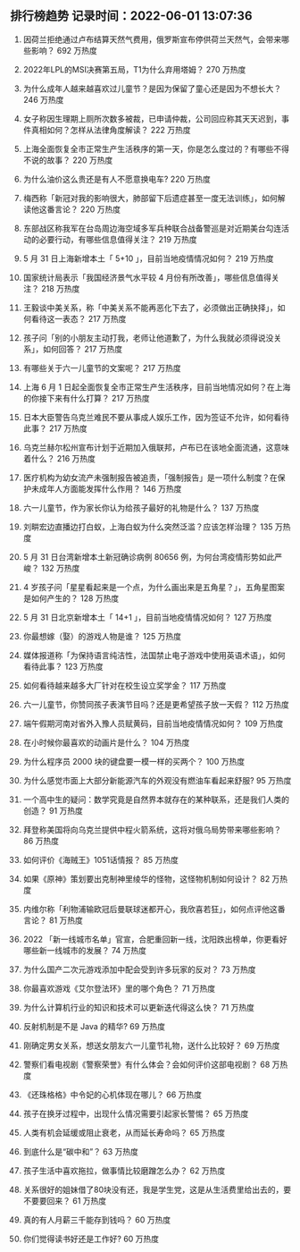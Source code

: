
## 排行榜趋势 记录时间：2022-06-01 13:07:36
  
  1. 因荷兰拒绝通过卢布结算天然气费用，俄罗斯宣布停供荷兰天然气，会带来哪些影响？ 692 万热度
    
  2. 2022年LPL的MSI决赛第五局，T1为什么弃用塔姆？ 270 万热度
    
  3. 为什么成年人越来越喜欢过儿童节？是因为保留了童心还是因为不想长大？ 246 万热度
    
  4. 女子称因生理期上厕所次数多被裁，已申请仲裁，公司回应称其天天迟到，事件真相如何？怎样从法律角度解读？ 222 万热度
    
  5. 上海全面恢复全市正常生产生活秩序的第一天，你是怎么度过的？有哪些不得不说的故事？ 220 万热度
    
  6. 为什么油价这么贵还是有人不愿意换电车? 220 万热度
    
  7. 梅西称「新冠对我的影响很大，肺部留下后遗症甚至一度无法训练」，如何解读他这番言论？ 220 万热度
    
  8. 东部战区称我军在台岛周边海空域多军兵种联合战备警巡是对近期美台勾连活动的必要行动，有哪些信息值得关注？ 219 万热度
    
  9. 5 月 31 日上海新增本土「 5+10 」，目前当地疫情情况如何？ 219 万热度
    
  10. 国家统计局表示「我国经济景气水平较 4 月份有所改善」，哪些信息值得关注？ 218 万热度
    
  11. 王毅谈中美关系，称「中美关系不能再恶化下去了，必须做出正确抉择」，如何看待这一表态？ 217 万热度
    
  12. 孩子问「别的小朋友主动打我，老师让他道歉了，为什么我就必须得说没关系」，如何回答？ 217 万热度
    
  13. 有哪些关于六一儿童节的文案呢？ 217 万热度
    
  14. 上海 6 月 1 日起全面恢复全市正常生产生活秩序，目前当地情况如何？在上海的你接下来有什么打算？ 217 万热度
    
  15. 日本大臣警告乌克兰难民不要从事成人娱乐工作，因为签证不允许，如何看待此事？ 217 万热度
    
  16. 乌克兰赫尔松州宣布计划于近期加入俄联邦，卢布已在该地全面流通，这意味着什么？ 216 万热度
    
  17. 医疗机构为幼女流产未强制报告被追责，「强制报告」是一项什么制度？在保护未成年人方面能发挥什么作用？ 146 万热度
    
  18. 六一儿童节，作为家长你认为给孩子最好的礼物是什么？ 137 万热度
    
  19. 刘畊宏边直播边打白蚁，上海白蚁为什么突然泛滥？应该怎样治理？ 135 万热度
    
  20. 5 月 31 日台湾新增本土新冠确诊病例 80656 例，为何台湾疫情形势如此严峻？ 132 万热度
    
  21. 4 岁孩子问「星星看起来是一个点，为什么画出来是五角星？」，五角星图案是如何产生的？ 128 万热度
    
  22. 5 月 31 日北京新增本土「 14+1 」，目前当地疫情情况如何？ 127 万热度
    
  23. 你最想嫁（娶）的游戏人物是谁？ 125 万热度
    
  24. 媒体报道称「为保持语言纯洁性，法国禁止电子游戏中使用英语术语」，如何看待此事？ 123 万热度
    
  25. 如何看待越来越多大厂针对在校生设立奖学金？ 117 万热度
    
  26. 六一儿童节，你赞同孩子表演节目吗？还是更希望孩子放一天假？ 112 万热度
    
  27. 端午假期河南对省外入豫人员赋黄码，目前当地疫情情况如何？ 109 万热度
    
  28. 在小时候你最喜欢的动画片是什么？ 104 万热度
    
  29. 为什么程序员 2000 块的键盘要一模一样的买两个？ 100 万热度
    
  30. 为什么感觉市面上大部分新能源汽车的外观没有燃油车看起来舒服? 95 万热度
    
  31. 一个高中生的疑问：数学究竟是自然界本就存在的某种联系，还是我们人类的创造？ 91 万热度
    
  32. 拜登称美国将向乌克兰提供中程火箭系统，这将对俄乌局势带来哪些影响？ 86 万热度
    
  33. 如何评价《海贼王》1051话情报？ 85 万热度
    
  34. 如果《原神》策划要出克制神里绫华的怪物，这怪物机制如何设计？ 82 万热度
    
  35. 内维尔称「利物浦输欧冠后曼联球迷都开心，我欣喜若狂」，如何点评他这番言论？ 81 万热度
    
  36. 2022 「新一线城市名单」官宣，合肥重回新一线，沈阳跌出榜单，你更看好哪些新一线城市的发展？ 74 万热度
    
  37. 为什么国产二次元游戏添加中配会受到许多玩家的反对？ 73 万热度
    
  38. 你最喜欢游戏《艾尔登法环》里的哪个角色？ 71 万热度
    
  39. 为什么计算机行业的知识和技术可以更新迭代得这么快？ 71 万热度
    
  40. 反射机制是不是 Java 的精华? 69 万热度
    
  41. 刚确定男女关系，想送女朋友六一儿童节礼物，送什么比较好？ 69 万热度
    
  42. 警察们看电视剧《警察荣誉》有什么体会？会如何评价这部电视剧？ 68 万热度
    
  43. 《还珠格格》中令妃的心机体现在哪儿？ 66 万热度
    
  44. 孩子在换牙过程中，出现什么情况需要引起家长警惕？ 65 万热度
    
  45. 人类有机会延缓或阻止衰老，从而延长寿命吗？ 65 万热度
    
  46. 到底什么是“碳中和”？ 63 万热度
    
  47. 孩子生活中喜欢拖拉，做事情比较磨蹭怎么办？ 62 万热度
    
  48. 关系很好的姐妹借了80块没有还，我是学生党，这是从生活费里给出去的，要不要要回来？ 61 万热度
    
  49. 真的有人月薪三千能存到钱吗？ 60 万热度
    
  50. 你们觉得读书好还是工作好? 60 万热度
    